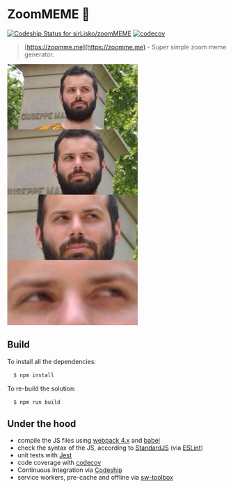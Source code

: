 # ZoomMEME 👀

[![Codeship Status for sirLisko/zoomMEME](https://app.codeship.com/projects/f4b2de90-ca2c-0135-fb17-220ec81ae16b/status?branch=master)](https://app.codeship.com/projects/261756) [![codecov](https://codecov.io/gh/sirLisko/zoomMEME/branch/master/graph/badge.svg)](https://codecov.io/gh/sirLisko/zoomMEME)

> [https://zoomme.me](https://zoomme.me) - Super simple zoom meme generator.

![image](example.jpeg)

## Build

To install all the dependencies:

```bash
  $ npm install
```

To re-build the solution:

```bash
  $ npm run build
```

## Under the hood

- compile the JS files using [webpack 4.x](https://webpack.github.io/) and [babel](https://babeljs.io)
- check the syntax of the JS, according to [StandardJS](http://standardjs.com/) (via [ESLint](http://eslint.org/))
- unit tests with [Jest](https://facebook.github.io/jest/)
- code coverage with [codecov](https://codecov.io)
- Continuous Integration via [Codeship](https://codeship.com)
- service workers, pre-cache and offline via [sw-toolbox](https://googlechrome.github.io/sw-toolbox/)
